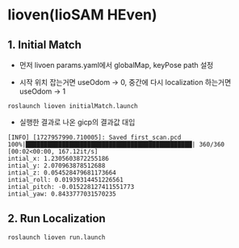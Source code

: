# lioven(lioSAM HEven)

## 1. Initial Match 
* 먼저 livoen params.yaml에서 globalMap, keyPose path 설정

* 시작 위치 잡는거면 useOdom -> 0, 중간에 다시 localization 하는거면 useOdom -> 1

```
roslaunch lioven initialMatch.launch
```

* 실행한 결과로 나온 gicp의 결과값 대입

```
[INFO] [1727957990.710005]: Saved first_scan.pcd
100%|██████████████████████████████████████████████| 360/360 [00:02<00:00, 167.12it/s]
intial_x: 1.2305603872255186
intial_y: 2.070963878512688
intial_z: 0.054528479681173664
intial_roll: 0.01939314451226561
intial_pitch: -0.015228127411551773
intial_yaw: 0.8433777031570235
```

## 2. Run Localization

```
roslaunch lioven run.launch
```
